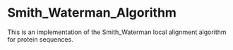 # Smith_Waterman_Algorithm
This is an implementation of the Smith_Waterman local alignment algorithm for protein sequences. 
